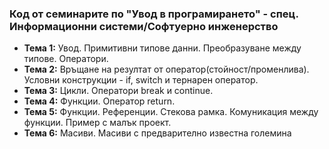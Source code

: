 ### Код от семинарите по "Увод в програмирането" - спец. Информационни системи/Софтуерно инженерство

- **Тема 1:** Увод. Примитивни типове данни. Преобразуване между типове. Оператори. 
- **Тема 2:** Връщане на резултат от оператор(стойност/променлива). Условни конструкции - if, switch и тернарен оператор.
- **Тема 3:** Цикли. Оператори break и continue.
- **Тема 4:** Функции. Оператор return.
- **Тема 5:** Функции. Референции. Стекова рамка. Комуникация между функции. Пример с малък проект.
- **Тема 6:** Масиви. Масиви с предварително известна големина
